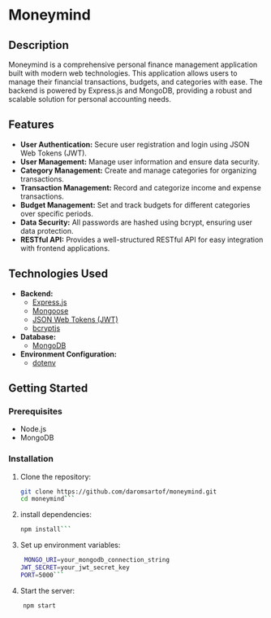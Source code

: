 # Moneymind 

## Description

Moneymind is a comprehensive personal finance management application built with modern web technologies. 
This application allows users to manage their financial transactions, budgets, and categories with ease. 
The backend is powered by Express.js and MongoDB, providing a robust and scalable solution for personal accounting needs.

## Features

- **User Authentication:** Secure user registration and login using JSON Web Tokens (JWT).
- **User Management:** Manage user information and ensure data security.
- **Category Management:** Create and manage categories for organizing transactions.
- **Transaction Management:** Record and categorize income and expense transactions.
- **Budget Management:** Set and track budgets for different categories over specific periods.
- **Data Security:** All passwords are hashed using bcrypt, ensuring user data protection.
- **RESTful API:** Provides a well-structured RESTful API for easy integration with frontend applications.

## Technologies Used

- **Backend:**
  - [Express.js](https://expressjs.com/)
  - [Mongoose](https://mongoosejs.com/)
  - [JSON Web Tokens (JWT)](https://jwt.io/)
  - [bcryptjs](https://github.com/dcodeIO/bcrypt.js/)
- **Database:**
  - [MongoDB](https://www.mongodb.com/)
- **Environment Configuration:**
  - [dotenv](https://www.npmjs.com/package/dotenv)

## Getting Started

### Prerequisites

- Node.js
- MongoDB

### Installation

1. Clone the repository:

   ```bash
   git clone https://github.com/daromsartof/moneymind.git
   cd moneymind```

2. install dependencies:

   ```bash
   npm install```

3. Set up environment variables:
   ```bash
    MONGO_URI=your_mongodb_connection_string
   JWT_SECRET=your_jwt_secret_key
   PORT=5000```
4. Start the server:
```bash
    npm start
```
